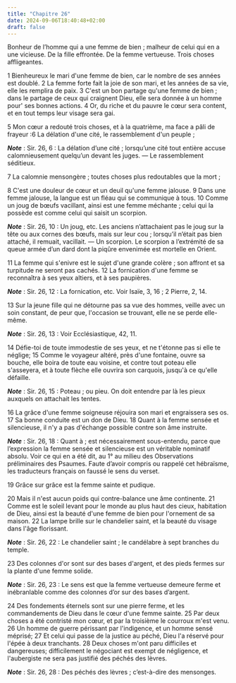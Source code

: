 ```yaml
---
title: "Chapitre 26"
date: 2024-09-06T18:40:48+02:00
draft: false
---
```



Bonheur de l’homme qui a une femme de bien ; malheur de celui qui en a une vicieuse.
De la fille effrontée.
De la femme vertueuse.
Trois choses affligeantes.


1 Bienheureux le mari d'une femme de bien, car le nombre de ses années est doublé. 2 La femme forte fait la joie de son mari, et les années de sa vie, elle les remplira de paix. 3 C'est un bon partage qu'une femme de bien ; dans le partage de ceux qui craignent Dieu, elle sera donnée à un homme pour' ses bonnes actions. 4 Or, du riche et du pauvre le cœur sera content, et en tout temps leur visage sera gai.


5 Mon cœur a redouté trois choses, et à la quatrième, ma face a pâli de frayeur :6 La délation d'une cité, le rassemblement d'un peuple ;

***Note*** :  Sir. 26, 6 : La délation d’une cité ; lorsqu’une cité tout entière accuse calomnieusement quelqu’un devant les juges. ― Le rassemblement séditieux.

7 La calomnie mensongère ; toutes choses plus redoutables que la mort ;


8 C'est une douleur de cœur et un deuil qu'une femme jalouse. 9 Dans une femme jalouse, la langue est un fléau qui se communique à tous. 10 Comme un joug de bœufs vacillant, ainsi est une femme méchante ; celui qui la possède est comme celui qui saisit un scorpion.

***Note*** :  Sir. 26, 10 : Un joug, etc. Les anciens n’attachaient pas le joug sur la tête ou aux cornes des bœufs, mais sur leur cou ; lorsqu’il n’était pas bien attaché, il remuait, vacillait. ― Un scorpion. Le scorpion a l’extrémité de sa queue armée d’un dard dont la piqûre envenimée est mortelle en Orient.

11 La femme qui s'enivre est le sujet d'une grande colère ; son affront et sa turpitude ne seront pas cachés. 12 La fornication d'une femme se reconnaîtra à ses yeux altiers, et à ses paupières.

***Note*** :  Sir. 26, 12 : La fornication, etc. Voir Isaïe, 3, 16 ; 2 Pierre, 2, 14.


13 Sur la jeune fille qui ne détourne pas sa vue des hommes, veille avec un soin constant, de peur que, l'occasion se trouvant, elle ne se perde elle-même.

***Note*** :  Sir. 26, 13 : Voir Ecclésiastique, 42, 11.

14 Défie-toi de toute immodestie de ses yeux, et ne t'étonne pas si elle te néglige; 15 Comme le voyageur altéré, près d'une fontaine, ouvre sa bouche, elle boira de toute eau voisine, et contre tout poteau elle s'asseyera, et à toute flèche elle ouvrira son carquois, jusqu'à ce qu'elle défaille.

***Note*** :  Sir. 26, 15 : Poteau ; ou pieu. On doit entendre par là les pieux auxquels on attachait les tentes.

16 La grâce d'une femme soigneuse réjouira son mari et engraissera ses os. 17 Sa bonne conduite est un don de Dieu. 18 Quant à la femme sensée et silencieuse, il n'y a pas d'échange possible contre son âme instruite.

***Note*** :  Sir. 26, 18 : Quant à ; est nécessairement sous-entendu, parce que l’expression la femme sensée et silencieuse est un véritable nominatif absolu. Voir ce qui en a été dit, au 1° au milieu des Observations préliminaires des Psaumes. Faute d’avoir compris ou rappelé cet hébraïsme, les traducteurs français on faussé le sens du verset.


19 Grâce sur grâce est la femme sainte et pudique.


20 Mais il n'est aucun poids qui contre-balance une âme continente. 21 Comme est le soleil levant pour le monde au plus haut des cieux, habitation de Dieu, ainsi est la beauté d'une femme de bien pour l'ornement de sa maison. 22 La lampe brille sur le chandelier saint, et la beauté du visage dans l'âge florissant.

***Note*** :  Sir. 26, 22 : Le chandelier saint ; le candélabre à sept branches du temple.

23 Des colonnes d'or sont sur des bases d'argent, et des pieds fermes sur la plante d'une femme solide.

***Note*** :  Sir. 26, 23 : Le sens est que la femme vertueuse demeure ferme et inébranlable comme des colonnes d’or sur des bases d’argent.

24 Des fondements éternels sont sur une pierre ferme, et les commandements de Dieu dans le cœur d'une femme sainte. 25 Par deux choses a été contristé mon cœur, et par la troisième le courroux m'est venu. 26 Un homme de guerre périssant par l'indigence, et un homme sensé méprisé; 27 Et celui qui passe de la justice au péché, Dieu l'a réservé pour l'épée à deux tranchants. 28 Deux choses m'ont paru difficiles et dangereuses; difficilement le négociant est exempt de négligence, et l'aubergiste ne sera pas justifié des péchés des lèvres.

***Note*** :  Sir. 26, 28 : Des péchés des lèvres ; c’est-à-dire des mensonges.

